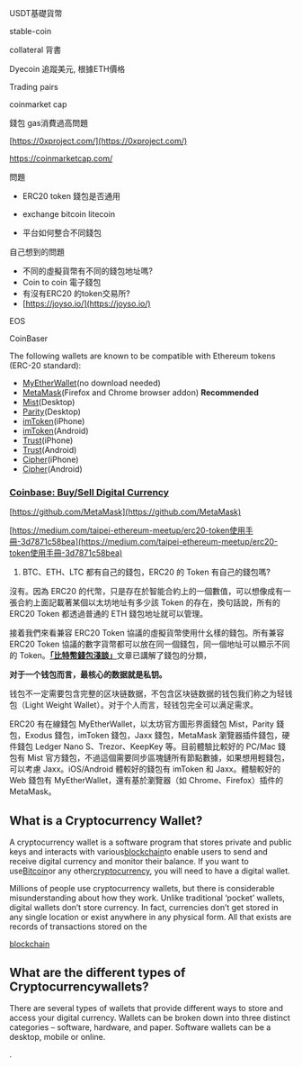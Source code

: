 USDT基礎貨幣

stable-coin

collateral 背書

Dyecoin 追蹤美元, 根據ETH價格

Trading pairs

coinmarket cap

錢包 gas消費過高問題

[https://0xproject.com/](https://0xproject.com/)

https://coinmarketcap.com/

問題

* ERC20 token 錢包是否通用

* exchange bitcoin litecoin

* 平台如何整合不同錢包

自己想到的問題

* 不同的虛擬貨幣有不同的錢包地址嗎?
* Coin to coin 電子錢包
* 有沒有ERC20 的token交易所?
* [https://joyso.io/](https://joyso.io/)

EOS

CoinBaser

The following wallets are known to be compatible with Ethereum tokens \(ERC-20 standard\):

* [MyEtherWallet](https://www.myetherwallet.com/)\(no download needed\)
* [MetaMask](https://metamask.io/)\(Firefox and Chrome browser addon\) **Recommended**
* [Mist](https://github.com/ethereum/mist/releases)\(Desktop\)
* [Parity](https://ethcore.io/parity.html)\(Desktop\)
* [imToken](https://itunes.apple.com/us/app/imtoken/id1153230571?ls=1&mt=8)\(iPhone\)
* [imToken](https://token.im/)\(Android\)
* [Trust](https://itunes.apple.com/us/app/trust-ethereum-wallet/id1288339409)\(iPhone\)
* [Trust](https://play.google.com/store/apps/details?id=com.wallet.crypto.trustapp)\(Android\)
* [Cipher](https://itunes.apple.com/app/cipher-browser-for-ethereum/id1294572970?ls=1&mt=8)\(iPhone\)
* [Cipher](https://play.google.com/store/apps/details?id=com.cipherbrowser.cipher)\(Android\)

### [Coinbase: Buy/Sell Digital Currency](https://www.coinbase.com/)

[https://github.com/MetaMask](https://github.com/MetaMask)

[https://medium.com/taipei-ethereum-meetup/erc20-token使用手冊-3d7871c58bea](https://medium.com/taipei-ethereum-meetup/erc20-token使用手冊-3d7871c58bea)

1. BTC、ETH、LTC 都有自己的錢包，ERC20 的 Token 有自己的錢包嗎?

沒有。因為 ERC20 的代幣，只是存在於智能合約上的一個數值，可以想像成有一張合約上面記載著某個以太坊地址有多少該 Token 的存在，換句話說，所有的 ERC20 Token 都透過普通的 ETH 錢包地址就可以管理。

接着我們來看兼容 ERC20 Token 協議的虛擬貨幣使用什幺樣的錢包。所有兼容 ERC20 Token 協議的數字貨幣都可以放在同一個錢包，同一個地址可以顯示不同的 Token。[**「比特幣錢包淺談」**](https://hk.saowen.com/rd/aHR0cHM6Ly9kYmFyb2Jpbi5jb20vMjAxNy8xMi8wNi9ibG9ja2NoYWluLWJ0Yy13YWxsZXQ=)文章已講解了錢包的分類，

**对于一个钱包而言，最核心的数据就是私钥。**

钱包不一定需要包含完整的区块链数据，不包含区块链数据的钱包我们称之为轻钱包（Light Weight Wallet）。对于个人而言，轻钱包完全可以满足需求。

ERC20 有在線錢包 MyEtherWallet，以太坊官方圖形界面錢包 Mist，Parity 錢包，Exodus 錢包，imToken 錢包，Jaxx 錢包，MetaMask 瀏覽器插件錢包，硬件錢包 Ledger Nano S、Trezor、KeepKey 等。目前體驗比較好的 PC/Mac 錢包有 Mist 官方錢包，不過這個需要同步區塊鏈所有節點數據，如果想用輕錢包，可以考慮 Jaxx。iOS/Android 體較好的錢包有 imToken 和 Jaxx。體驗較好的 Web 錢包有 MyEtherWallet，還有基於瀏覽器（如 Chrome、Firefox）插件的 MetaMask。

## What is a Cryptocurrency Wallet?

A cryptocurrency wallet is a software program that stores private and public keys and interacts with various[blockchain](http://blockgeeks.com/guides/what-is-blockchain-technology/)to enable users to send and receive digital currency and monitor their balance. If you want to use[Bitcoin](http://blockgeeks.com/guides/what-is-bitcoin-a-step-by-step-guide/)or any other[cryptocurrency](http://blockgeeks.com/guides/what-is-cryptocurrency/), you will need to have a digital wallet.

Millions of people use cryptocurrency wallets, but there is considerable misunderstanding about how they work. Unlike traditional ‘pocket’ wallets, digital wallets don’t store currency. In fact, currencies don’t get stored in any single location or exist anywhere in any physical form. All that exists are records of transactions stored on the

[blockchain](http://blockgeeks.com/guides/what-is-blockchain-technology/)

## **What are the different types of Cryptocurrencywallets?**

There are several types of wallets that provide different ways to store and access your digital currency. Wallets can be broken down into three distinct categories – software, hardware, and paper. Software wallets can be a desktop, mobile or online.

.

